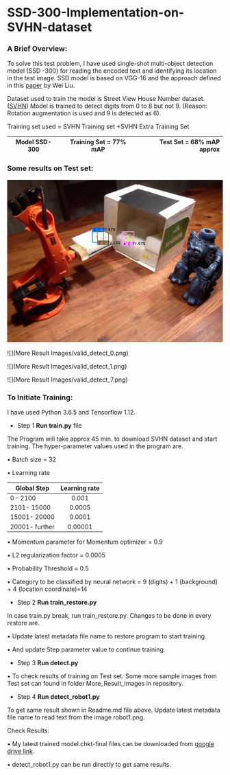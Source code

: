 # SSD-300-Implementation-on-SVHN-dataset
### A Brief Overview:

To solve this test problem, I have used single-shot multi-object detection model (SSD -300) for reading the encoded text and identifying its location in the test image.  SSD model is based on VGG-16 and the approach defined in this [paper](https://arxiv.org/pdf/1512.02325.pdf) by Wei Liu.

Dataset used to train the model is Street View House Number dataset. ([SVHN](http://ufldl.stanford.edu/housenumbers/))
Model is trained to detect digits from 0 to 8 but not 9. (Reason: Rotation augmentation is used and 9 is detected as 6). 

Training set used = SVHN Training set +SVHN Extra Training Set

|   Model SSD-300  |   Training Set = 77% mAP   | Test Set = 68% mAP approx |
| ------------- |:-------------:| -----:|

### Some results on Test set:

![](detect_robot1.png)

![](More Result Images/valid_detect_0.png)

![](More Result Images/valid_detect_1.png)

![](More Result Images/valid_detect_7.png)

### To Initiate Training:

I have used Python 3.6.5 and Tensorflow 1.12.

- Step 1    **Run train.py** file

The Program will take approx 45 min. to download SVHN dataset and start training.
The hyper-parameter values used in the program are.

  •	Batch size = 32

  •	Learning rate 

  |   Global  Step	 | Learning rate |
  | -------------    |:-------------:|
  |    0 – 2100      | 	    0.001    |
  |  2101- 15000	   |     0.0005    |
  |  15001- 20000	   |     0.0001    |
  |  20001- further  |     0.00001   |

   •	Momentum parameter for Momentum optimizer = 0.9

   •	L2 regularization factor = 0.0005

   •	Probability Threshold  = 0.5

   •	Category to be classified by neural network = 9 (digits) + 1 (background) + 4 (location coordinate)=14

- Step 2     **Run train_restore.py**

In case train.py break, run train_restore.py. Changes to be done in every restore are.

   •	Update latest metadata file name to restore program to start training.

   •	And update Step parameter value to continue training. 

- Step 3   **Run detect.py**

•	To check results of training on Test set. Some more sample images from Test set can found in folder More_Result_Images in repository.

- Step 4   **Run detect_robot1.py** 

To get same result shown in Readme.md file above.
Update latest metadata file name to read text from the image robot1.png.

Check Results:

   •	My latest trained model.chkt-final files can be downloaded from [google drive link](https://drive.google.com/file/d/1HaXiGvQgyS6ZIJjoNpeU4vIFhJ3Wdne4/view?usp=sharing).

   •	detect_robot1.py  can be run directly to get same results.

